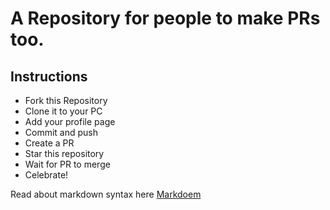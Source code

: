 # A Repository for people to make PRs too.

## Instructions

- Fork this Repository
- Clone it to your PC
- Add your profile page
- Commit and push
- Create a PR
- Star this repository
- Wait for PR to merge
- Celebrate! 


Read about markdown syntax here
[Markdoem](https://github.com/adam-p/markdown-here/wiki/Markdown-Cheatsheet)
 
